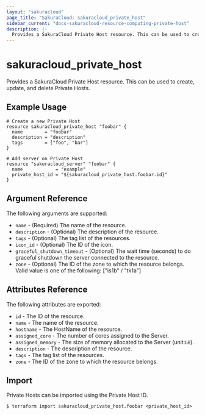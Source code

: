 ```yaml
---
layout: "sakuracloud"
page_title: "SakuraCloud: sakuracloud_private_host"
sidebar_current: "docs-sakuracloud-resource-computing-private-host"
description: |-
  Provides a SakuraCloud Private Host resource. This can be used to create, update, and delete Private Hosts.
---
```


# sakuracloud\_private\_host

Provides a SakuraCloud Private Host resource. This can be used to create, update, and delete Private Hosts.

## Example Usage

```hcl
# Create a new Private Host
resource sakuracloud_private_host "foobar" {
  name        = "foobar"
  description = "description"
  tags        = ["foo", "bar"]
}

# Add server on Private Host
resource "sakuracloud_server" "foobar" {
  name            = "example"
  private_host_id = "${sakuracloud_private_host.foobar.id}"
}

```

## Argument Reference

The following arguments are supported:

* `name` - (Required) The name of the resource.
* `description` - (Optional) The description of the resource.
* `tags` - (Optional) The tag list of the resources.
* `icon_id` - (Optional) The ID of the icon.
* `graceful_shutdown_timeout` - (Optional) The wait time (seconds) to do graceful shutdown the server connected to the resource.
* `zone` - (Optional) The ID of the zone to which the resource belongs.  
Valid value is one of the following: ["is1b" / "tk1a"]

## Attributes Reference

The following attributes are exported:

* `id` - The ID of the resource.
* `name` - The name of the resource.
* `hostname` - The HostName of the resource.
* `assigned_core` - The number of cores assigned to the Server.
* `assigned_memory` - The size of memory allocated to the Server (unit:`GB`).
* `description` - The description of the resource.
* `tags` - The tag list of the resources.
* `zone` - The ID of the zone to which the resource belongs.

## Import

Private Hosts can be imported using the Private Host ID.

```
$ terraform import sakuracloud_private_host.foobar <private_host_id>
```
